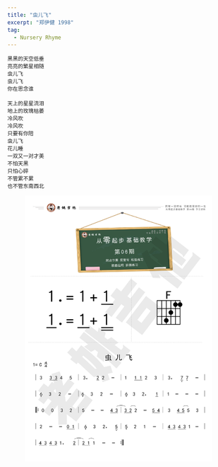 ```yaml
---
title: "虫儿飞"
excerpt: "郑伊健 1998"
tag:
  - Nursery Rhyme
---
```


```
黑黑的天空低垂
亮亮的繁星相随
虫儿飞
虫儿飞
你在思念谁

天上的星星流泪
地上的玫瑰枯萎
冷风吹
冷风吹
只要有你陪
虫儿飞
花儿睡
一双又一对才美
不怕天黑
只怕心碎
不管累不累
也不管东南西北
```

<figure>
    <a href="/assets/guitar/06-fireflies.jpg">
        <img src="/assets/guitar/06-fireflies.jpg">
    </a>
</figure>
